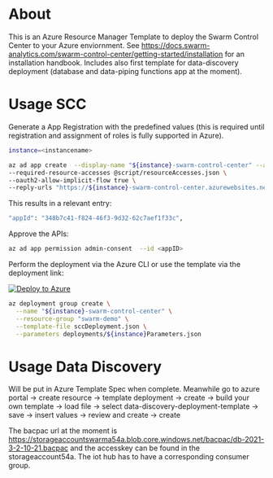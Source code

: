 # About
This is an Azure Resource Manager Template to deploy the Swarm Control Center to your Azure enviornment. See https://docs.swarm-analytics.com/swarm-control-center/getting-started/installation for an installation handbook.
Includes also first template for data-discovery deployment (database and data-piping functions app at the moment).


# Usage SCC
Generate a App Registration with the predefined values (this is required until registration and assignment of roles is fully supported in Azure).

```bash
instance=<instancename>
```

```bash
az ad app create  --display-name "${instance}-swarm-control-center" --app-roles @script/appRoles.json \
--required-resource-accesses @script/resourceAccesses.json \
--oauth2-allow-implicit-flow true \
--reply-urls "https://${instance}-swarm-control-center.azurewebsites.net" 

```

This results in a relevant entry:
```bash
"appId": "348b7c41-f824-46f3-9d32-62c7aef1f33c",
```

Approve the APIs:
```bash
az ad app permission admin-consent  --id <appID>
```

Perform the deployment via the Azure CLI or use the template via the deployment link:

[![Deploy to Azure](https://aka.ms/deploytoazurebutton)](https://portal.azure.com/#create/Microsoft.Template/uri/https%3A%2F%2Fgithub.com%2Fhal9000-swarm%2Fswarm-control-center-deployment-template%2Fblob%2Fmaster%2FsccDeployment.json)

```bash
az deployment group create \
  --name "${instance}-swarm-control-center" \
  --resource-group "swarm-demo" \
  --template-file sccDeployment.json \
  --parameters deployments/${instance}Parameters.json
```

# Usage Data Discovery

Will be put in Azure Template Spec when complete. 
Meanwhile go to azure portal -> 
create resource -> 
template deployment -> 
create -> 
build your own template -> 
load file -> 
select data-discovery-deployment-template ->
save ->
insert values ->
review and create ->
create

The bacpac url at the moment is https://storageaccountswarma54a.blob.core.windows.net/bacpac/db-2021-3-2-10-21.bacpac and the accesskey can be found in the storageaccount54a. The iot hub has to have a corresponding consumer group.
